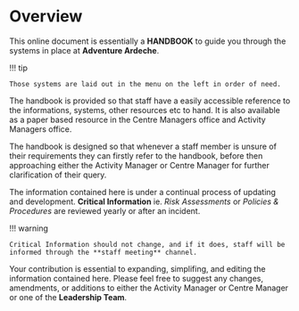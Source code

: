 # Overview

This online document is essentially a **HANDBOOK** to guide you through the systems in place at **Adventure Ardeche**.

!!! tip

    Those systems are laid out in the menu on the left in order of need.

The handbook is provided so that staff have a easily accessible reference to the informations, systems, other resources etc to hand. It is also available as a paper based resource in the Centre Managers office and Activity Managers office.

The handbook is designed so that whenever a staff member is unsure of their requirements they can firstly refer to the handbook, before then approaching either the Activity Manager or Centre Manager for further clarification of their query.

The information contained here is under a continual process of updating and development.  **Critical Information** ie. *Risk Assessments* or *Policies & Procedures* are reviewed yearly or after an incident. 

!!! warning

    Critical Information should not change, and if it does, staff will be informed through the **staff meeting** channel.

Your contribution is essential to expanding, simplifing, and editing the information contained here. Please feel free to suggest any changes, amendments, or additions to either the Activity Manager or Centre Manager or one of the **Leadership Team**.